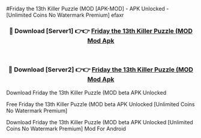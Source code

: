 #Friday the 13th Killer Puzzle (MOD [APK-MOD] - APK Unlocked - [Unlimited Coins No Watermark Premium] efaxr



<div align="center">

<h3>🔴 Download [Server1] 👉👉 <a href="https://momento.my/?title=Friday_the_13th_Killer_Puzzle_(MOD">Friday the 13th Killer Puzzle (MOD Mod Apk</a></h3><br>

<h3>🔴 Download [Server2] 👉👉 <a href="https://momento.my/?title=Friday_the_13th_Killer_Puzzle_(MOD">Friday the 13th Killer Puzzle (MOD Mod Apk</a></h3>
</div>



Download Friday the 13th Killer Puzzle (MOD beta APK Unlocked

Free Friday the 13th Killer Puzzle (MOD beta APK Unlocked [Unlimited Coins No Watermark Premium]

Download Friday the 13th Killer Puzzle (MOD beta APK Unlocked [Unlimited Coins No Watermark Premium] Mod For Android
